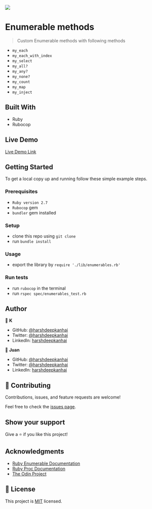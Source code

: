 ![](https://img.shields.io/badge/Microverse-blueviolet)

# Enumerable methods

> Custom Enumerable methods with following methods

- `my_each`
- `my_each_with_index`
- `my_select`
- `my_all?`
- `my_any?`
- `my_none?`
- `my_count`
- `my_map`
- `my_inject`

## Built With

- Ruby
- Rubocop

## Live Demo

[Live Demo Link](https://repl.it/@kanhai/enumerable)


## Getting Started


To get a local copy up and running follow these simple example steps.

### Prerequisites

- `Ruby version 2.7`
- `Rubocop` gem
- `bundler` gem installed

### Setup

- clone this repo using `git clone`
- run `bundle install`

### Usage

- export the library by `require './lib/enumerables.rb'`


### Run tests

- run `rubocop` in the terminal
- run `rspec spec/enumerables_test.rb`

## Author

👤 **K**

- GitHub: [@harshdeepkanhai](https://github.com/harshdeepkanhai)
- Twitter: [@harshdeepkanhai](https://twitter.com/harshdeepkanhai)
- LinkedIn: [harshdeepkanhai](https://linkedin.com/in/harshdeepkanhai)

👤 **Juan**

- GitHub: [@harshdeepkanhai](https://github.com/harshdeepkanhai)
- Twitter: [@harshdeepkanhai](https://twitter.com/harshdeepkanhai)
- LinkedIn: [harshdeepkanhai](https://linkedin.com/in/harshdeepkanhai)

## 🤝 Contributing

Contributions, issues, and feature requests are welcome!

Feel free to check the [issues page](https://github.com/harshdeepkanhai/enumerable_methods/issues).

## Show your support

Give a ⭐️ if you like this project!

## Acknowledgments

- [Ruby Enumerable Documentation](https://ruby-doc.org/core-2.7.2/Enumerable.html)
- [Ruby Proc Documentation](https://ruby-doc.org/core-2.7.2/Proc.html)
- [The Odin Project](https://github.com/TheOdinProject/curriculum/blob/master/archive/old_lessons/ruby/basic_ruby/project_advanced_building_blocks.md#project-2-enumerable-methods)


## 📝 License

This project is [MIT](lic.url) licensed.
